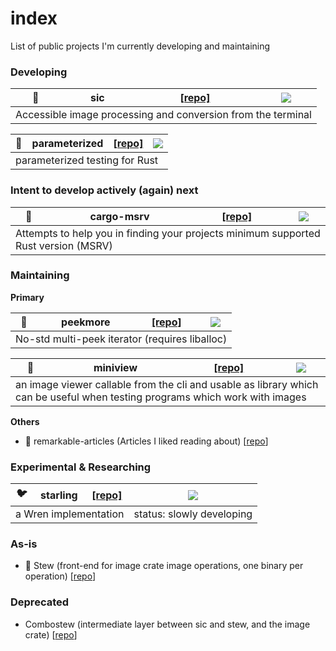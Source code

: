 <!-- This index is mainly for me <3 -->
# index
List of public projects I'm currently developing and maintaining

### Developing

<table><thead><tr>
  <th>🦜</th>
  <th>sic</th>
  <th> <a href="https://github.com/foresterre/sic">[repo]</a> </th>
  <th> <img src="https://img.shields.io/github/last-commit/foresterre/sic?logo=rust&style=flat-square"/> </th>
</tr></thead><tbody><tr>
  <td colspan=4>Accessible image processing and conversion from the terminal</td>
</tr></tbody></table>

<table><thead><tr>
  <th>🐑</th>
  <th>parameterized</th>
  <th> <a href="https://github.com/foresterre/parameterized">[repo]</a> </th>
  <th> <img src="https://img.shields.io/github/last-commit/foresterre/parameterized?logo=rust&style=flat-square"/> </th>
</tr></thead><tbody><tr>
  <td colspan=4>parameterized testing for Rust</td>
</tr></tbody></table>

### Intent to develop actively (again) next

<table><thead><tr>
  <th>🦀</th>
  <th>cargo-msrv</th>
  <th> <a href="https://github.com/foresterre/cargo-msrv">[repo]</a> </th>
  <th> <img src="https://img.shields.io/github/last-commit/foresterre/cargo-msrv?logo=rust&style=flat-square"/> </th>
</tr></thead><tbody><tr>
  <td colspan=4>Attempts to help you in finding your projects minimum supported Rust version (MSRV)</td>
</tr></tbody></table>

### Maintaining

**Primary**

<table><thead><tr>
  <th>👀</th>
  <th>peekmore</th>
  <th> <a href="https://github.com/foresterre/peekmore">[repo]</a> </th>
  <th> <img src="https://img.shields.io/github/last-commit/foresterre/peekmore?logo=rust&style=flat-square"/> </th>
</tr></thead><tbody><tr>
  <td colspan=4>No-std multi-peek iterator (requires liballoc) </td>
</tr></tbody></table>

<table><thead><tr>
  <th>🏮</th>
  <th>miniview</th>
  <th> <a href="https://github.com/foresterre/miniview">[repo]</a> </th>
  <th> <img src="https://img.shields.io/github/last-commit/foresterre/miniview?logo=rust&style=flat-square"/> </th>
</tr></thead><tbody><tr>
  <td colspan=4>an image viewer callable from the cli and usable as library which can be useful when testing programs which work with images</td>
</tr></tbody></table>

**Others**

* 📖 remarkable-articles (Articles I liked reading about) [[repo](https://github.com/foresterre/remarkable-articles)]



### Experimental & Researching

<table><thead><tr>
  <th>🐦</th>
  <th>starling</th>
  <th> <a href="https://github.com/foresterre/starling">[repo]</a> </th>
  <th> <img src="https://img.shields.io/github/last-commit/foresterre/starling?logo=rust&style=flat-square"/> </th>
</tr></thead><tbody><tr>
  <td colspan=3>a Wren implementation</td>
  <td>status: slowly developing</td>
</tr></tbody></table>

### As-is

* 🍲 Stew (front-end for image crate image operations, one binary per operation) [[repo](https://github.com/foresterre/stew)]

### Deprecated

* Combostew (intermediate layer between sic and stew, and the image crate) [[repo](https://github.com/foresterre/combostew)]



<!-- maintenance status inspirational naming: https://doc.rust-lang.org/cargo/reference/manifest.html#the-badges-section 
actively-developed => developing
... => intent to develop actively next
passively-maintained => maintaining
experimental
as-is
deprecated

-->
